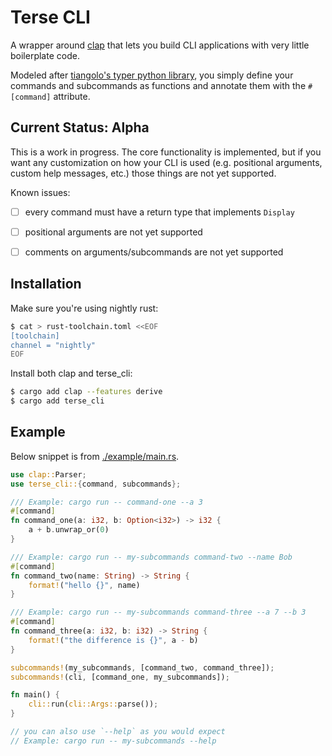 
# Terse CLI

A wrapper around [clap](https://github.com/clap-rs/clap) that lets you build CLI applications with very little boilerplate code.

Modeled after [tiangolo's typer python library](https://github.com/fastapi/typer), you simply define your commands and subcommands as functions and annotate them with the `#[command]` attribute.

## Current Status: Alpha

This is a work in progress. The core functionality is implemented, but if you want any customization on how your CLI is used (e.g. positional arguments, custom help messages, etc.) those things are not yet supported.

Known issues:
- [ ] every command must have a return type that implements `Display`
- [ ] positional arguments are not yet supported
- [ ] comments on arguments/subcommands are not yet supported


## Installation

Make sure you're using nightly rust:

```sh
$ cat > rust-toolchain.toml <<EOF
[toolchain]
channel = "nightly"
EOF
```

Install both clap and terse_cli:

```sh
$ cargo add clap --features derive
$ cargo add terse_cli
```

## Example

Below snippet is from [./example/main.rs](./example/main.rs).

```rs
use clap::Parser;
use terse_cli::{command, subcommands};

/// Example: cargo run -- command-one --a 3
#[command]
fn command_one(a: i32, b: Option<i32>) -> i32 {
    a + b.unwrap_or(0)
}

/// Example: cargo run -- my-subcommands command-two --name Bob
#[command]
fn command_two(name: String) -> String {
    format!("hello {}", name)
}

/// Example: cargo run -- my-subcommands command-three --a 7 --b 3
#[command]
fn command_three(a: i32, b: i32) -> String {
    format!("the difference is {}", a - b)
}

subcommands!(my_subcommands, [command_two, command_three]);
subcommands!(cli, [command_one, my_subcommands]);

fn main() {
    cli::run(cli::Args::parse());
}

// you can also use `--help` as you would expect
// Example: cargo run -- my-subcommands --help
```
